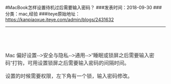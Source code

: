 #MacBook怎样设置待机过后需要输入密码？
###发表时间：2018-09-30
###分类：mac,经验
###iteye原始地址：<a href="https://kanpiaoxue.iteye.com/admin/blogs/2431632" target="_blank">https://kanpiaoxue.iteye.com/admin/blogs/2431632</a>

---

<div class="iteye-blog-content-contain" style="font-size: 14px;"> 
 <p>&nbsp;</p> 
 <p>&nbsp;</p> 
 <p><span style="color: #333333; font-family: 'PingFang SC', 'Lantinghei SC', 'Microsoft YaHei', arial, 宋体, sans-serif, tahoma; font-size: 16px;">Mac 偏好设置--&gt;安全与隐私--&gt;通用--&gt;"睡眠或锁屏之后需要输入密码"打钩，可用设置锁屏之后需要输入密码的间隔时间。</span><br style=""><br style=""><span style="color: #333333; font-family: 'PingFang SC', 'Lantinghei SC', 'Microsoft YaHei', arial, 宋体, sans-serif, tahoma; font-size: 16px;">设置的时候需要权限，左下角有一个锁，输入密码修改。</span></p> 
</div>